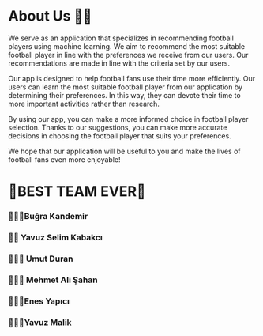 # About Us 👊🏻

We serve as an application that specializes in recommending football players using machine learning. We aim to recommend the most suitable football player in line with the preferences we receive from our users. Our recommendations are made in line with the criteria set by our users.

Our app is designed to help football fans use their time more efficiently. Our users can learn the most suitable football player from our application by determining their preferences. In this way, they can devote their time to more important activities rather than research.

By using our app, you can make a more informed choice in football player selection. Thanks to our suggestions, you can make more accurate decisions in choosing the football player that suits your preferences.

We hope that our application will be useful to you and make the lives of football fans even more enjoyable!


# 🚀BEST TEAM EVER🚀

### 👨🏻‍🦳**Buğra Kandemir**

### 👨🏻 Yavuz Selim **Kabakcı**

### 👨🏻‍💼 Umut  **Duran**

### 👨🏻‍🦰 Mehmet Ali **Şahan**

### 👨🏻‍💻Enes **Yapıcı**

### 👨🏻‍🏭Yavuz **Malik**